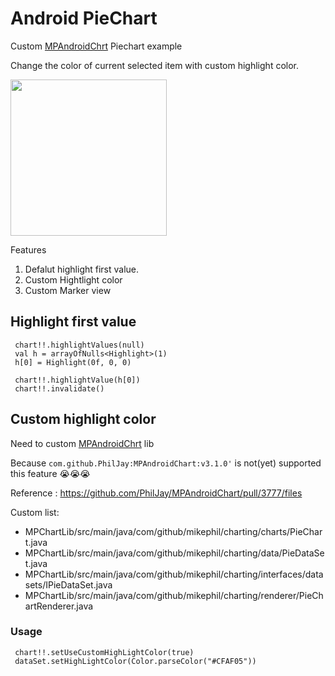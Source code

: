 # Android PieChart
Custom [MPAndroidChrt](https://github.com/PhilJay/MPAndroidChart) Piechart example

Change the color of current selected item with custom highlight color.

<img src="https://raw.githubusercontent.com/Jaosrikate/AndroidPieChart/master/screen/Screen%20Shot%202562-10-16%20at%2014.30.22.png" width="250">

Features
1. Defalut highlight first value.
2. Custom Hightlight color
3. Custom Marker view

## Highlight first value
```
 chart!!.highlightValues(null)
 val h = arrayOfNulls<Highlight>(1)
 h[0] = Highlight(0f, 0, 0)

 chart!!.highlightValue(h[0])
 chart!!.invalidate()
```

## Custom highlight color
Need to custom [MPAndroidChrt](https://github.com/PhilJay/MPAndroidChart) lib

Because `com.github.PhilJay:MPAndroidChart:v3.1.0'` is not(yet) supported this feature :sob::sob::sob:

Reference : https://github.com/PhilJay/MPAndroidChart/pull/3777/files

Custom list:
- MPChartLib/src/main/java/com/github/mikephil/charting/charts/PieChart.java
- MPChartLib/src/main/java/com/github/mikephil/charting/data/PieDataSet.java
- MPChartLib/src/main/java/com/github/mikephil/charting/interfaces/datasets/IPieDataSet.java
- MPChartLib/src/main/java/com/github/mikephil/charting/renderer/PieChartRenderer.java

### Usage
```
 chart!!.setUseCustomHighLightColor(true)
 dataSet.setHighLightColor(Color.parseColor("#CFAF05"))
```
